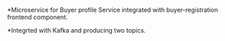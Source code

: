 *Microservice for Buyer profile Service integrated with buyer-registration frontend component.

*Integrted with Kafka and producing two topics.